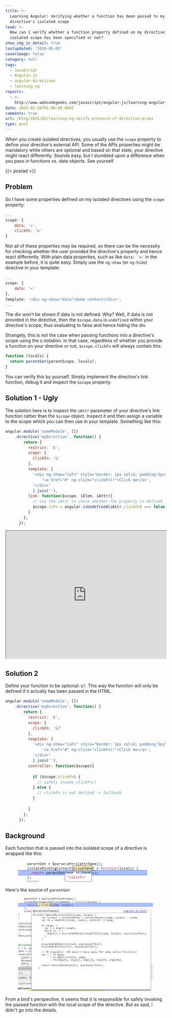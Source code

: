 ```yaml
---
title: >-
  Learning Angular: Verifying whether a function has been passed to my
  directive's isolated scope
lead: >-
  How can I verify whether a function property defined on my directive's
  isolated scope has been specified or not?
show_img_in_detail: true
lastupdated: '2016-05-03'
coverimage: false
category: null
tags:
  - JavaScript
  - Angular.js
  - angular-directives
  - learning-ng
reposts:
  - >-
    http://www.webcodegeeks.com/javascript/angular-js/learning-angular-verifying-whether-function-passed-directives-isolated-scope/
date: 2015-02-26T01:00:00.000Z
comments: true
url: /blog/2015/02/learning-ng-verify-presence-of-directive-props
type: post
---
```


<div class="article-intro">
    When you create isolated directives, you usually use the <code>scope</code> property to define your directive's external API. Some of the APIs properties might be mandatory while others are optional and based on that state, your directive might react differently. Sounds easy, but I stumbled upon a difference when you pass in functions vs. data objects. See yourself.
</div>

{{< postad >}}



## Problem

So I have some properties defined on my isolated directives using the `scope` property:

```javascript
...
scope: {
    data: '=',
    clickFn: '&'
}
```

Not all of these properties may be required, so there can be the necessity for checking whether the user provided the directive's property and hence react differently. With plain data properties, such as like `data: '='` in the example before, it is quite easy. Simply use the `ng-show` (or `ng-hide`) directive in your template:

```javascript
...
scope: {
    data: '='
},
template: '<div ng-show="data">Some content</div>',
...
```

The div won't be shown if data is not defined. Why? Well, if data is not provided in the directive, then the `$scope.data` is `undefined` within your directive's scope, thus evaluating to false and hence hiding the div.

Strangely, this is not the case when passing functions into a directive's scope using the `&` notation. In that case, regardless of whether you provide a function on your directive or not, `$scope.clickFn` will always contain this:

```javascript
function (locals) {
  return parentGet(parentScope, locals);
}
```

You can verify this by yourself. Simply implement the directive's link function, debug it and inspect the `$scope` property.

## Solution 1 - Ugly

The solution here is to inspect the `iAttr` parameter of your directive's link function rather than the `$scope` object. Inspect it and then assign a variable to the scope which you can then use in your template. Something like this:

```javascript
angular.module('someModule', [])
    .directive('myDirective', function() {
        return {
          restrict: 'E',
          scope: {
            clickFn: '&'
          },
          template: [
            '<div ng-show="isFn" style="border: 1px solid; padding:5px">',
                '<a href="#" ng-click="clickFn()">Click me</a>',
            '</div>'
            ].join(''),
          link: function($scope, iElem, iAttr){
            // use the iAttr to check whether the property is defined
            $scope.isFn = angular.isUndefined(iAttr.clickFn) === false;
          }
        };
      });
```

<iframe src="http://embed.plnkr.co/MJFqNv/preview" width="100%" height="400px"> </iframe>

## Solution 2

Define your function to be optional: `&?`. This way the function will only be defined if it actually has been passed in the HTML.

```javascript
angular.module('someModule', [])
    .directive('myDirective', function() {
        return {
          restrict: 'E',
          scope: {
            clickFn: '&?'
          },
          template: [
            '<div ng-show="isFn" style="border: 1px solid; padding:5px">',
                '<a href="#" ng-click="clickFn()">Click me</a>',
            '</div>'
            ].join(''),
          controller: function($scope){
            
            if ($scope.clickFn) {
              // safely invoke clickFn()
            } else {
              // clickFn is not defined -> fallback
            }

          }
        };
      });
```


## Background

Each function that is passed into the isolated scope of a directive is wrapped like this:

<figure>
  <img src="/blog/assets/imgs/learning-ng/directive-scope-fn-isolateBindingContext.png" />
</figure>

Here's the source of `parentGet`

<figure>
  <img src="/blog/assets/imgs/learning-ng/directive-scope-fn-parentGet.png" />
</figure>

From a bird's perspective, it seems that it is responsible for safely invoking the passed function with the local scope of the directive. But as said, I didn't go into the details.
